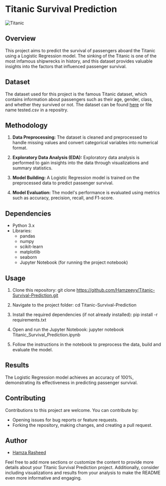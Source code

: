 # Titanic Survival Prediction

![Titanic](titanic.jpg)

## Overview

This project aims to predict the survival of passengers aboard the Titanic using a Logistic Regression model. The sinking of the Titanic is one of the most infamous shipwrecks in history, and this dataset provides valuable insights into the factors that influenced passenger survival.

## Dataset

The dataset used for this project is the famous Titanic dataset, which contains information about passengers such as their age, gender, class, and whether they survived or not. The dataset can be found [here](https://www.kaggle.com/c/titanic/data) or file name tested.csv in a repositry.

## Methodology

1. **Data Preprocessing:** The dataset is cleaned and preprocessed to handle missing values and convert categorical variables into numerical format.

2. **Exploratory Data Analysis (EDA):** Exploratory data analysis is performed to gain insights into the data through visualizations and summary statistics.


3. **Model Building:** A Logistic Regression model is trained on the preprocessed data to predict passenger survival.

4. **Model Evaluation:** The model's performance is evaluated using metrics such as accuracy, precision, recall, and F1-score.

## Dependencies

- Python 3.x
- Libraries:
  - pandas
  - numpy
  - scikit-learn
  - matplotlib
  - seaborn
  - Jupyter Notebook (for running the project notebook)

## Usage

1. Clone this repository:
   git clone https://github.com/Hamzeeyy/Titanic-Survival-Prediction.git
    
2. Navigate to the project folder: cd Titanic-Survival-Prediction

3. Install the required dependencies (if not already installed): pip install -r requirements.txt
4. Open and run the Jupyter Notebook: jupyter notebook Titanic_Survival_Prediction.ipynb
5. Follow the instructions in the notebook to preprocess the data, build and evaluate the model.

## Results

The Logistic Regression model achieves an accuracy of 100%, demonstrating its effectiveness in predicting passenger survival.

## Contributing

Contributions to this project are welcome. You can contribute by:

- Opening issues for bug reports or feature requests.
- Forking the repository, making changes, and creating a pull request.



## Author

- [Hamza Rasheed](https://github.com/Hamzeeyy)

Feel free to add more sections or customize the content to provide more details about your Titanic Survival Prediction project. Additionally, consider including visualizations and results from your analysis to make the README even more informative and engaging.


